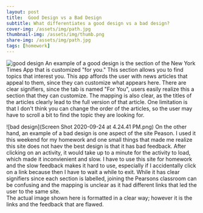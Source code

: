 ```yaml
---
layout: post
title:  Good Design vs a Bad Design
subtitle: What differentiates a good design vs a bad design?
cover-img: /assets/img/path.jpg
thumbnail-img: /assets/img/thumb.png
share-img: /assets/img/path.jpg
tags: [homework]
---
```

![good design](https://www.niemanlab.org/images/nytimes-for-you-3-wide.jpg) An example of a good design is the section of the New York Times App that is customized "for you." 
This section allows you to find topics that interest you. This app affords the user with news articles that appeal to them, since they can customize what appears here. 
There are clear signifiers, since the tab is named "For You", users easily realize this a section that they can customize. 
The mapping is also clear, as the titles of the articles clearly lead to the full version of that article.
One limitation is that I don't think you can change the order of the articles, so the user may have to scroll a bit to find the topic they are looking for. 


![bad design](Screen Shot 2020-09-24 at 4.24.41 PM.png) On the other hand, an example of a bad design is one aspect of the site Peason. 
I used it this weekend for my homework and one small things that made me realize this site does not haev the best design is that it has bad feedback. 
After clicking on an activity, it would take up to a minute for the activity to load, which made it inconvienient and slow. 
I have to use this site for homework and the slow feedback makes it hard to use, especially if I accidentally click on a link because then I have to wait a while to exit. 
While it has clear signifiers since each section is labelled, joining the Pearsons classroom can be confusing and the mapping is unclear as it had different links that led the user to the same site.  
The actual image shown here is formatted in a clear way; however it is the links and the feedback that are flawed. 

